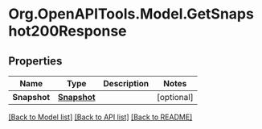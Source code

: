 # Org.OpenAPITools.Model.GetSnapshot200Response

## Properties

Name | Type | Description | Notes
------------ | ------------- | ------------- | -------------
**Snapshot** | [**Snapshot**](Snapshot.md) |  | [optional] 

[[Back to Model list]](../README.md#documentation-for-models) [[Back to API list]](../README.md#documentation-for-api-endpoints) [[Back to README]](../README.md)

